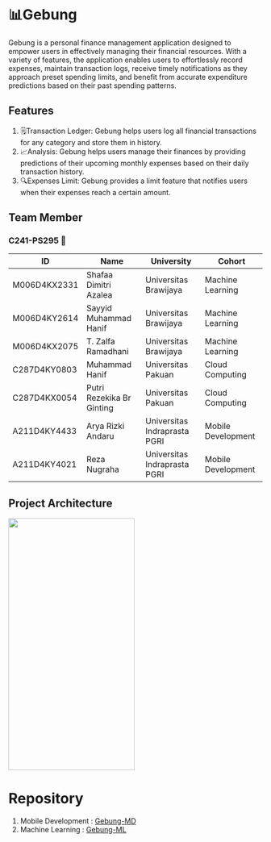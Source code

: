 # 📊Gebung
Gebung is a personal finance management application designed to empower users in effectively managing their financial resources. With a variety of features, the application enables users to effortlessly record expenses, maintain transaction logs, receive timely notifications as they approach preset spending limits, and benefit from accurate expenditure predictions based on their past spending patterns.

## Features
1. 🗒Transaction Ledger: Gebung helps users log all financial transactions for any category and store them in history.
2. 📈Analysis: Gebung helps users manage their finances by providing predictions of their upcoming monthly expenses based on their daily transaction history.
3. 🔍Expenses Limit: Gebung provides a limit feature that notifies users when their expenses reach a certain amount.

## Team Member
### C241-PS295 🚀

| ID  | Name | University | Cohort |
| ------------- | ------------- | ------------- | ------------- |
| M006D4KX2331  | Shafaa Dimitri Azalea  | Universitas Brawijaya  |  Machine Learning  |
| M006D4KY2614  | Sayyid Muhammad Hanif   | Universitas Brawijaya  |  Machine Learning  |
| M006D4KX2075  | T. Zalfa Ramadhani  | Universitas Brawijaya  |  Machine Learning  |
| C287D4KY0803  | Muhammad Hanif   | Universitas Pakuan  |  Cloud Computing  |
| C287D4KX0054  |  Putri Rezekika Br Ginting  | Universitas Pakuan  |  Cloud Computing  |
| A211D4KY4433  | Arya Rizki Andaru   | Universitas Indraprasta PGRI  |  Mobile Development  |
| A211D4KY4021  | Reza Nugraha   | Universitas Indraprasta PGRI  |  Mobile Development  |

## Project Architecture
<img src=""  width="250" height="500">

# Repository

1. Mobile Development : [Gebung-MD](https://github.com/xryar/Gebung)
2. Machine Learning : [Gebung-ML](https://github.com/sesaism/Gebung)
